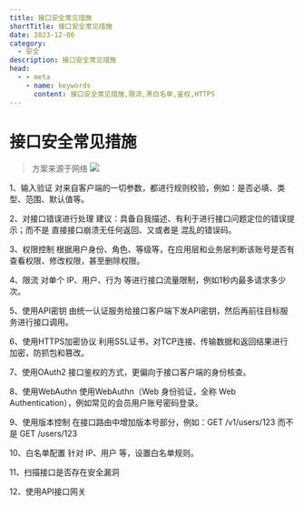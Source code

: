 ```yaml
---
title: 接口安全常见措施
shortTitle: 接口安全常见措施
date: 2023-12-06
category:
  - 安全
description: 接口安全常见措施
head:
  - - meta
    - name: keywords
      content: 接口安全常见措施,限流,黑白名单,鉴权,HTTPS
---
```


# 接口安全常见措施
> 方案来源于网络
![](http://cdn.gydblog.com/images/security/api-security-1.jpg)


1、输入验证
对来自客户端的一切参数，都进行规则校验，例如：是否必填、类型、范围、默认值等。


2、对接口错误进行处理
建议：具备自我描述、有利于进行接口问题定位的错误提示；而不是 直接接口崩溃无任何返回、又或者是 混乱的错误码。


3、权限控制
根据用户身份、角色、等级等，在应用层和业务层判断该账号是否有查看权限、修改权限，甚至删除权限。


4、限流
对单个 IP、用户、行为 等进行接口流量限制，例如1秒内最多请求多少次。

5、使用API密钥
由统一认证服务给接口客户端下发API密钥，然后再前往目标服务进行接口调用。

6、使用HTTPS加密协议
利用SSL证书，对TCP连接、传输数据和返回结果进行加密，防抓包和篡改。

7、使用OAuth2
接口鉴权的方式，更偏向于接口客户端的身份核查。

8、使用WebAuthn
使用WebAuthn（Web 身份验证，全称 Web Authentication），例如常见的会员用户账号密码登录。

9、使用版本控制
在接口路由中增加版本号部分，例如：GET /v1/users/123 而不是 GET /users/123

10、白名单配置
针对 IP、用户 等，设置白名单规则。

11、扫描接口是否存在安全漏洞

12、使用API接口网关
